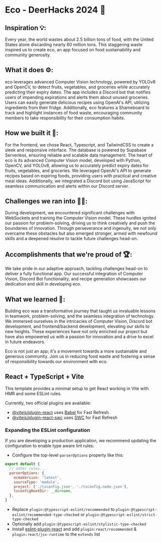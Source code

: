 # Eco - DeerHacks 2024 🦌
## Inspiration 💡:
Every year, the world wastes about 2.5 billion tons of food, with the United States alone discarding nearly 60 million tons. This staggering waste inspired us to create eco, an app focused on food sustainability and community generosity.

## What it does ⚙️:
eco leverages advanced Computer Vision technology, powered by YOLOv8 and OpenCV, to detect fruits, vegetables, and groceries while accurately predicting their expiry dates. The app includes a Discord bot that notifies users of impending expirations and alerts them about unused groceries. Users can easily generate delicious recipes using OpenAI's API, utilizing ingredients from their fridge. Additionally, eco features a Shameboard to track and highlight instances of food waste, encouraging community members to take responsibility for their consumption habits.

## How we built it 🦾:
For the frontend, we chose React, Typescript, and TailwindCSS to create a sleek and responsive interface. The database is powered by Supabase Serverless, ensuring reliable and scalable data management. The heart of eco is its advanced Computer Vision model, developed with Python, OpenCV, and YOLOv8, allowing us to accurately predict expiry dates for fruits, vegetables, and groceries. We leveraged OpenAI's API to generate recipes based on expiring foods, providing users with practical and creative meal ideas. Additionally, we integrated a Discord bot using JavaScript for seamless communication and alerts within our Discord server.

## Challenges we ran into ✍🏽:
During development, we encountered significant challenges with WebSockets and training the Computer Vision model. These hurdles ignited our passion for problem-solving, driving us to think creatively and push the boundaries of innovation. Through perseverance and ingenuity, we not only overcame these obstacles but also emerged stronger, armed with newfound skills and a deepened resolve to tackle future challenges head-on.

## Accomplishments that we're proud of 🏆:
We take pride in our adaptive approach, tackling challenges head-on to deliver a fully functional app. Our successful integration of Computer Vision, Discord Bot functionality, and recipe generation showcases our dedication and skill in developing eco.

## What we learned 🧠:
Building eco was a transformative journey that taught us invaluable lessons in teamwork, problem-solving, and the seamless integration of technology. We immersed ourselves in the intricacies of Computer Vision, Discord bot development, and frontend/backend development, elevating our skills to new heights. These experiences have not only enriched our project but have also empowered us with a passion for innovation and a drive to excel in future endeavors.

Eco is not just an app; it's a movement towards a more sustainable and generous community. Join us in reducing food waste and fostering a sense of responsibility towards our environment with eco.


## React + TypeScript + Vite

This template provides a minimal setup to get React working in Vite with HMR and some ESLint rules.

Currently, two official plugins are available:

- [@vitejs/plugin-react](https://github.com/vitejs/vite-plugin-react/blob/main/packages/plugin-react/README.md) uses [Babel](https://babeljs.io/) for Fast Refresh
- [@vitejs/plugin-react-swc](https://github.com/vitejs/vite-plugin-react-swc) uses [SWC](https://swc.rs/) for Fast Refresh

### Expanding the ESLint configuration

If you are developing a production application, we recommend updating the configuration to enable type aware lint rules:

- Configure the top-level `parserOptions` property like this:

```js
export default {
  // other rules...
  parserOptions: {
    ecmaVersion: 'latest',
    sourceType: 'module',
    project: ['./tsconfig.json', './tsconfig.node.json'],
    tsconfigRootDir: __dirname,
  },
}
```

- Replace `plugin:@typescript-eslint/recommended` to `plugin:@typescript-eslint/recommended-type-checked` or `plugin:@typescript-eslint/strict-type-checked`
- Optionally add `plugin:@typescript-eslint/stylistic-type-checked`
- Install [eslint-plugin-react](https://github.com/jsx-eslint/eslint-plugin-react) and add `plugin:react/recommended` & `plugin:react/jsx-runtime` to the `extends` list

